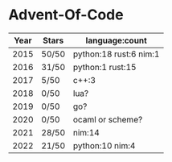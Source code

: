 # Advent-Of-Code
| Year             | Stars           | language:count         |
| ---------------- | --------------- | ---------------------- |
| 2015             | 50/50           | python:18 rust:6 nim:1 |
| 2016             | 31/50           | python:1  rust:15      |
| 2017             | 5/50            | c++:3                  |
| 2018             | 0/50            | lua?                   |
| 2019             | 0/50            | go?                    |
| 2020             | 0/50            | ocaml or scheme?       |
| 2021             | 28/50           | nim:14                 |
| 2022             | 21/50           | python:10 nim:4        |

